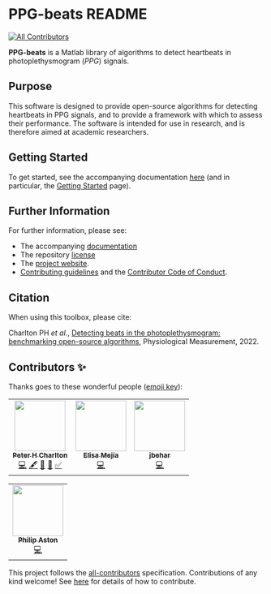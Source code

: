 # PPG-beats README
<!-- ALL-CONTRIBUTORS-BADGE:START - Do not remove or modify this section -->
[![All Contributors](https://img.shields.io/badge/all_contributors-3-orange.svg?style=flat-square)](#contributors-)
<!-- ALL-CONTRIBUTORS-BADGE:END -->

**PPG-beats** is a Matlab library of algorithms to detect heartbeats in photoplethysmogram (*PPG*) signals.

## Purpose
This software is designed to provide open-source algorithms for detecting heartbeats in PPG signals, and to provide a framework with which to assess their performance. The software is intended for use in research, and is therefore aimed at academic researchers.

## Getting Started
To get started, see the accompanying documentation [here](https://ppg-beats.readthedocs.io/en/latest/) (and in particular, the [Getting Started](https://ppg-beats.readthedocs.io/en/latest/toolbox/getting_started/) page).

## Further Information
For further information, please see:
- The accompanying [documentation](https://ppg-beats.readthedocs.io/en/latest/)
- The repository [license](LICENSE.md)
- The [project website](https://peterhcharlton.github.io/project/ppg-beats/).
- [Contributing guidelines](CONTRIBUTING.md) and the [Contributor Code of Conduct](CODE_OF_CONDUCT.md).

## Citation
When using this toolbox, please cite:

Charlton PH _et al._, [Detecting beats in the photoplethysmogram: benchmarking open-source algorithms](https://doi.org/10.1088/1361-6579/ac826d), Physiological Measurement, 2022.

## Contributors ✨

Thanks goes to these wonderful people ([emoji key](https://allcontributors.org/docs/en/emoji-key)):

<!-- ALL-CONTRIBUTORS-LIST:START - Do not remove or modify this section -->
<!-- prettier-ignore-start -->
<!-- markdownlint-disable -->
<table>
  <tr>
    <td align="center"><a href="https://peterhcharlton.github.io/"><img src="https://avatars.githubusercontent.com/u/9865941?v=4?s=100" width="100px;" alt=""/><br /><sub><b>Peter H Charlton</b></sub></a><br /><a href="https://github.com/peterhcharlton/ppg-beats/commits?author=peterhcharlton" title="Code">💻</a> <a href="#content-peterhcharlton" title="Content">🖋</a> <a href="#data-peterhcharlton" title="Data">🔣</a> <a href="https://github.com/peterhcharlton/ppg-beats/commits?author=peterhcharlton" title="Documentation">📖</a> <a href="#tutorial-peterhcharlton" title="Tutorials">✅</a></td>
    <td align="center"><a href="https://github.com/elisamejia"><img src="https://avatars.githubusercontent.com/u/10887584?v=4?s=100" width="100px;" alt=""/><br /><sub><b>Elisa Mejía</b></sub></a><br /><a href="https://github.com/peterhcharlton/ppg-beats/commits?author=elisamejia" title="Code">💻</a></td>
    <td align="center"><a href="https://github.com/jbehar"><img src="https://avatars.githubusercontent.com/u/7780023?v=4?s=100" width="100px;" alt=""/><br /><sub><b>jbehar</b></sub></a><br /><a href="https://github.com/peterhcharlton/ppg-beats/commits?author=jbehar" title="Code">💻</a></td>
  </tr>
</table>

<!-- markdownlint-restore -->
<!-- prettier-ignore-end -->

<!-- ALL-CONTRIBUTORS-LIST:END -->

<table>
  <tr>
<td align="center"><a href="https://www.surrey.ac.uk/people/philip-aston"><img src="https://www.surrey.ac.uk/sites/default/files/styles/image_gallery/public/2018-07/Aston_main.webp?itok=-XZ58Y0Z" width="100px;" alt=""/><br /><sub><b>Philip Aston</b></sub></a><br /><a href="" title="Code">💻</a></td>
  </tr>
</table>

This project follows the [all-contributors](https://github.com/all-contributors/all-contributors) specification. Contributions of any kind welcome! See [here](CONTRIBUTING.md) for details of how to contribute.
